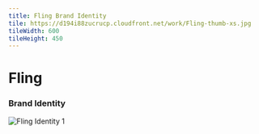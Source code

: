 ```yaml
---
title: Fling Brand Identity
tile: https://d194i88zucrucp.cloudfront.net/work/Fling-thumb-xs.jpg
tileWidth: 600
tileHeight: 450
---
```


# Fling
### Brand Identity
![Fling Identity 1](https://d194i88zucrucp.cloudfront.net/work/FlingIdentity1-lg.jpg)
